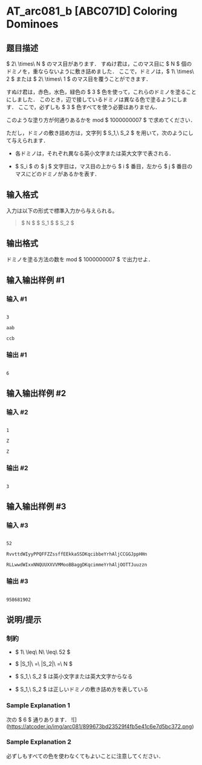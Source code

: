 # AT_arc081_b [ABC071D] Coloring Dominoes

## 题目描述

[problemUrl]: https://atcoder.jp/contests/abc071/tasks/arc081_b

$ 2\ \times\ N $ のマス目があります． すぬけ君は，このマス目に $ N $ 個のドミノを，重ならないように敷き詰めました． ここで，ドミノは，$ 1\ \times\ 2 $ または $ 2\ \times\ 1 $ のマス目を覆うことができます．

すぬけ君は，赤色，水色，緑色の $ 3 $ 色を使って，これらのドミノを塗ることにしました． このとき，辺で接しているドミノは異なる色で塗るようにします． ここで，必ずしも $ 3 $ 色すべてを使う必要はありません．

このような塗り方が何通りあるかを mod $ 1000000007 $ で求めてください．

ただし，ドミノの敷き詰め方は，文字列 $ S_1,\ S_2 $ を用いて，次のようにして与えられます．

- 各ドミノは，それぞれ異なる英小文字または英大文字で表される．
- $ S_i $ の $ j $ 文字目は，マス目の上から $ i $ 番目，左から $ j $ 番目のマスにどのドミノがあるかを表す．

## 输入格式

入力は以下の形式で標準入力から与えられる。

> $ N $ $ S_1 $ $ S_2 $

## 输出格式

ドミノを塗る方法の数を mod $ 1000000007 $ で出力せよ．

## 输入输出样例 #1

### 输入 #1

```
3
aab
ccb
```

### 输出 #1

```
6
```

## 输入输出样例 #2

### 输入 #2

```
1
Z
Z
```

### 输出 #2

```
3
```

## 输入输出样例 #3

### 输入 #3

```
52
RvvttdWIyyPPQFFZZssffEEkkaSSDKqcibbeYrhAljCCGGJppHHn
RLLwwdWIxxNNQUUXXVVMMooBBaggDKqcimmeYrhAljOOTTJuuzzn
```

### 输出 #3

```
958681902
```

## 说明/提示

### 制約

- $ 1\ \leq\ N\ \leq\ 52 $
- $ |S_1|\ =\ |S_2|\ =\ N $
- $ S_1,\ S_2 $ は英小文字または英大文字からなる
- $ S_1,\ S_2 $ は正しいドミノの敷き詰め方を表している

### Sample Explanation 1

次の $ 6 $ 通りあります． !\[\](https://atcoder.jp/img/arc081/899673bd23529f4fb5e41c6e7d5bc372.png)

### Sample Explanation 2

必ずしもすべての色を使わなくてもよいことに注意してください．